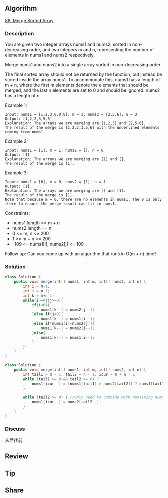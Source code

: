 ## Algorithm

[88. Merge Sorted Array](https://leetcode.com/problems/merge-sorted-array/)

### Description

You are given two integer arrays nums1 and nums2, sorted in non-decreasing order, and two integers m and n, representing the number of elements in nums1 and nums2 respectively.

Merge nums1 and nums2 into a single array sorted in non-decreasing order.

The final sorted array should not be returned by the function, but instead be stored inside the array nums1. To accommodate this, nums1 has a length of m + n, where the first m elements denote the elements that should be merged, and the last n elements are set to 0 and should be ignored. nums2 has a length of n.


Example 1:

```
Input: nums1 = [1,2,3,0,0,0], m = 3, nums2 = [2,5,6], n = 3
Output: [1,2,2,3,5,6]
Explanation: The arrays we are merging are [1,2,3] and [2,5,6].
The result of the merge is [1,2,2,3,5,6] with the underlined elements coming from nums1.
```

Example 2:

```
Input: nums1 = [1], m = 1, nums2 = [], n = 0
Output: [1]
Explanation: The arrays we are merging are [1] and [].
The result of the merge is [1].
```

Example 3:

```
Input: nums1 = [0], m = 0, nums2 = [1], n = 1
Output: [1]
Explanation: The arrays we are merging are [] and [1].
The result of the merge is [1].
Note that because m = 0, there are no elements in nums1. The 0 is only there to ensure the merge result can fit in nums1.
```

Constraints:

- nums1.length == m + n
- nums2.length == n
- 0 <= m, n <= 200
- 1 <= m + n <= 200
- -109 <= nums1[i], nums2[j] <= 109


Follow up: Can you come up with an algorithm that runs in O(m + n) time?

### Solution

```java
class Solution {
    public void merge(int[] nums1, int m, int[] nums2, int n) {
        int i = m-1;
        int j = n-1;
        int k = m+n-1;
        while(i>=0||j>=0){
            if(i<0){
                nums1[k--] = nums2[j--];
            }else if(j<0){
                nums1[k--] = nums1[i--];
            }else if(nums1[i]<nums2[j]){
                nums1[k--] = nums2[j--];
            }else{
                nums1[k--] = nums1[i--];
            }
        }
    }
}
```

```Java
class Solution {
    public void merge(int[] nums1, int m, int[] nums2, int n) {
        int tail1 = m - 1, tail2 = n - 1, icur = m + n - 1;
        while (tail1 >= 0 && tail2 >= 0) {
            nums1[icur--] = (nums1[tail1] > nums2[tail2]) ? nums1[tail1--] : nums2[tail2--];
        }

        while (tail2 >= 0) { //only need to combine with remaining nums2
            nums1[icur--] = nums2[tail2--];
        }
    }
}
```

### Discuss

从后往前

## Review


## Tip


## Share
